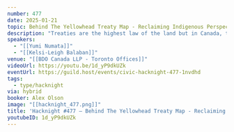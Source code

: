 ```yaml
---
number: 477
date: 2025-01-21
topic: Behind The Yellowhead Treaty Map - Reclaiming Indigenous Perspectives on Treaties in Canada
description: "Treaties are the highest law of the land but in Canada, their histories are often erased or mal-interpreted in order to facilitate the ongoing material dispossession of Indigenous peoples.\nThe Yellowhead Treaty Map is an intervention, an accessible introduction to Indigenous perspectives on treaties, illuminating real and often obscured obligations and relationalities in Canada.\nJoin two Treaty Map producers for a short presentation on how and why the map was conceptualized and developed.\nhttps://treatymap.yellowheadinstitute.org/map/ \nhttps://yellowheadinstitute.org"
speakers:
  - "[[Yumi Numata]]"
  - "[[Kelsi-Leigh Balaban]]"
venue: "[[BDO Canada LLP - Toronto Offices]]"
videoUrl: https://youtu.be/1d_yP9dkUZk
eventUrl: https://guild.host/events/civic-hacknight-477-1nvdhd
tags:
  - type/hacknight
via: hybrid
booker: Alex Olson
image: "[[hacknight_477.png]]"
title: 'Hacknight #477 – Behind The Yellowhead Treaty Map - Reclaiming Indigenous Perspectives on Treaties in Canada'
youtubeID: 1d_yP9dkUZk
---
```

